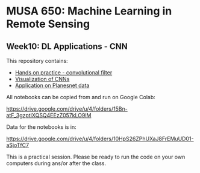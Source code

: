 # MUSA 650: Machine Learning in Remote Sensing

## Week10: DL Applications - CNN

This repository contains:

- [Hands on practice - convolutional filter](ImgConv2D.ipynb)
- [Visualization of CNNs](DL_VisConvFilters.ipynb)
- [Application on Planesnet data](DL_Application_Planesnet_CNN.ipynb)

All notebooks can be copied from and run on Google Colab:

  https://drive.google.com/drive/u/4/folders/15Bn-atF_3gzptIXQSQ4EEzZ057kLO9lM
  
Data for the notebooks is in:

  https://drive.google.com/drive/u/4/folders/10HpS26ZPhUXaJ8FrEMuUD01-aSjoTfC7

This is a practical session. Please be ready to run the code on your own computers during ans/or after the class. 
